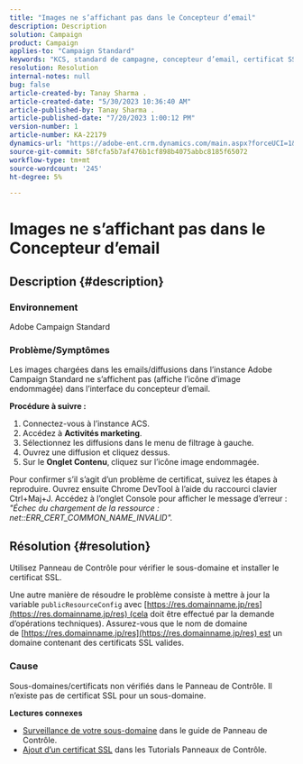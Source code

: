 ```yaml
---
title: "Images ne s’affichant pas dans le Concepteur d’email"
description: Description
solution: Campaign
product: Campaign
applies-to: "Campaign Standard"
keywords: "KCS, standard de campagne, concepteur d’email, certificat SSL, erreur"
resolution: Resolution
internal-notes: null
bug: false
article-created-by: Tanay Sharma .
article-created-date: "5/30/2023 10:36:40 AM"
article-published-by: Tanay Sharma .
article-published-date: "7/20/2023 1:00:12 PM"
version-number: 1
article-number: KA-22179
dynamics-url: "https://adobe-ent.crm.dynamics.com/main.aspx?forceUCI=1&pagetype=entityrecord&etn=knowledgearticle&id=7b7b8cd8-d5fe-ed11-8f6e-6045bd006793"
source-git-commit: 58fcfa5b7af476b1cf898b4075abbc8185f65072
workflow-type: tm+mt
source-wordcount: '245'
ht-degree: 5%

---
```


# Images ne s’affichant pas dans le Concepteur d’email

## Description {#description}


### Environnement

Adobe Campaign Standard

### Problème/Symptômes

Les images chargées dans les emails/diffusions dans l’instance Adobe Campaign Standard ne s’affichent pas (affiche l’icône d’image endommagée) dans l’interface du concepteur d’email.

<b>Procédure à suivre :</b>

1. Connectez-vous à l’instance ACS.
2. Accédez à <b>Activités marketing</b>.
3. Sélectionnez les diffusions dans le menu de filtrage à gauche.
4. Ouvrez une diffusion et cliquez dessus.
5. Sur le <b>Onglet Contenu</b>,<b> </b>cliquez sur l’icône image endommagée.


Pour confirmer s’il s’agit d’un problème de certificat, suivez les étapes à reproduire. Ouvrez ensuite Chrome DevTool à l’aide du raccourci clavier Ctrl+Maj+J. Accédez à l’onglet Console pour afficher le message d’erreur : *&quot;Échec du chargement de la ressource : net::ERR_CERT_COMMON_NAME_INVALID&quot;.*


## Résolution {#resolution}


Utilisez Panneau de Contrôle pour vérifier le sous-domaine et installer le certificat SSL.

Une autre manière de résoudre le problème consiste à mettre à jour la variable `publicResourceConfig` avec [https://res.domainname.jp/res](https://res.domainname.jp/res) (cela doit être effectué par la demande d’opérations techniques). Assurez-vous que le nom de domaine de [https://res.domainname.jp/res](https://res.domainname.jp/res) est un domaine contenant des certificats SSL valides.

### <b>Cause</b>

Sous-domaines/certificats non vérifiés dans le Panneau de Contrôle. Il n’existe pas de certificat SSL pour un sous-domaine.

<b>Lectures connexes</b>

- [Surveillance de votre sous-domaine](https://experienceleague.adobe.com/docs/control-panel/using/subdomains-and-certificates/monitoring-subdomains.html?lang=en) dans le guide de Panneau de Contrôle.
- [Ajout d’un certificat SSL](https://experienceleague.adobe.com/docs/control-panel-learn/tutorials/subdomains-and-certificates/add-ssl-certificates.html?lang=en) dans les Tutorials Panneaux de Contrôle.

